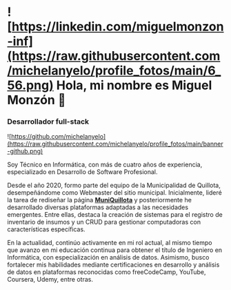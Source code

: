 # ![https://linkedin.com/miguelmonzon-inf](https://raw.githubusercontent.com/michelanyelo/profile_fotos/main/6_56.png) Hola, mi nombre es Miguel Monzón 👋
### Desarrollador full-stack

![https://github.com/michelanyelo](https://raw.githubusercontent.com/michelanyelo/profile_fotos/main/banner-github.png)

Soy Técnico en Informática, con más de cuatro años de experiencia, especializado en Desarrollo de Software Profesional.

Desde el año 2020, formo parte del equipo de la Municipalidad de Quillota, desempeñándome como Webmaster del sitio municipal. Inicialmente, lideré la tarea de rediseñar la página [**MuniQuillota**](https://quillota.cl/municipalidad) y posteriormente he desarrollado diversas plataformas adaptadas a las necesidades emergentes. Entre ellas, destaca la creación de sistemas para el registro de inventario de insumos y un CRUD para gestionar computadoras con características específicas.

En la actualidad, continúo activamente en mi rol actual, al mismo tiempo que avanzo en mi educación continua para obtener el título de Ingeniero en Informática, con especialización en análisis de datos. Asimismo, busco fortalecer mis habilidades mediante certificaciones en desarrollo y análisis de datos en plataformas reconocidas como freeCodeCamp, YouTube, Coursera, Udemy, entre otras.
